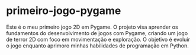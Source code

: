 # primeiro-jogo-pygame
Este é o meu primeiro jogo 2D em Pygame. O projeto visa aprender os fundamentos do desenvolvimento de jogos com Pygame, criando um jogo de terror 2D com foco em movimentação e exploração. O objetivo é evoluir o jogo enquanto aprimoro minhas habilidades de programação em Python.
